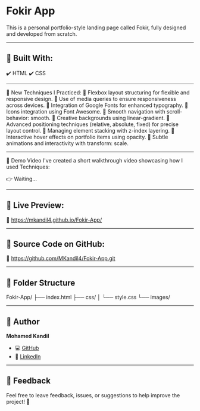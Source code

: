 
# Fokir App
This is a personal portfolio-style landing page called Fokir, fully designed and developed from scratch.

-------

## 🔧 Built With:
✔️ HTML
✔️ CSS

------

🧠 New Techniques I Practiced:
🔸 Flexbox layout structuring for flexible and responsive design.
🔸 Use of media queries to ensure responsiveness across devices.
🔸 Integration of Google Fonts for enhanced typography.
🔸 Icons integration using Font Awesome.
🔸 Smooth navigation with scroll-behavior: smooth.
🔸 Creative backgrounds using linear-gradient.
🔸 Advanced positioning techniques (relative, absolute, fixed) for precise layout control.
🔸 Managing element stacking with z-index layering.
🔸 Interactive hover effects on portfolio items using opacity.
🔸 Subtle animations and interactivity with transform: scale.

------

🎥 Demo Video
I've created a short walkthrough video showcasing how I used Techniques:

👉 Waiting...

------

## 🚀 Live Preview:
🔗 https://mkandil4.github.io/Fokir-App/

------

## 📂 Source Code on GitHub:
🔗 https://github.com/MKandil4/Fokir-App.git

------

## 📂 Folder Structure

Fokir-App/
├── index.html
├── css/
│ └── style.css
└── images/

------

## 👤 Author

**Mohamed Kandil**

- 💻 [GitHub](https://github.com/MKandil4)
- 💼 [LinkedIn](https://www.linkedin.com/in/mkandil4)

------

## 💬 Feedback

Feel free to leave feedback, issues, or suggestions to help improve the project! 🫶











